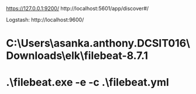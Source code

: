 https://127.0.0.1:9200/
http://localhost:5601/app/discover#/

Logstash: http://localhost:9600/

# C:\Users\asanka.anthony.DCSIT016\Downloads\elk\filebeat-8.7.1
# .\filebeat.exe -e -c .\filebeat.yml
